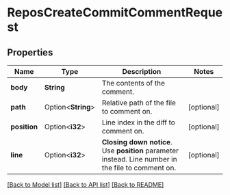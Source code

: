 # ReposCreateCommitCommentRequest

## Properties

Name | Type | Description | Notes
------------ | ------------- | ------------- | -------------
**body** | **String** | The contents of the comment. | 
**path** | Option<**String**> | Relative path of the file to comment on. | [optional]
**position** | Option<**i32**> | Line index in the diff to comment on. | [optional]
**line** | Option<**i32**> | **Closing down notice**. Use **position** parameter instead. Line number in the file to comment on. | [optional]

[[Back to Model list]](../README.md#documentation-for-models) [[Back to API list]](../README.md#documentation-for-api-endpoints) [[Back to README]](../README.md)


